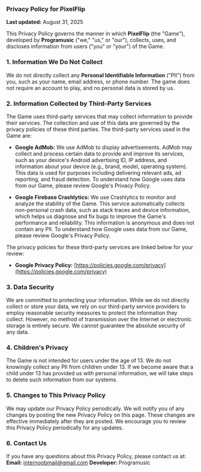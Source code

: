 ### Privacy Policy for PixelFlip

**Last updated:** August 31, 2025

This Privacy Policy governs the manner in which **PixelFlip** (the "Game"), developed by **Programusic** ("we," "us," or "our"), collects, uses, and discloses information from users ("you" or "your") of the Game.

### 1. Information We Do Not Collect

We do not directly collect any **Personal Identifiable Information** ("PII") from you, such as your name, email address, or phone number. The game does not require an account to play, and no personal data is stored by us.

### 2. Information Collected by Third-Party Services

The Game uses third-party services that may collect information to provide their services. The collection and use of this data are governed by the privacy policies of these third parties. The third-party services used in the Game are:

* **Google AdMob:** We use AdMob to display advertisements. AdMob may collect and process certain data to provide and improve its services, such as your device's Android advertising ID, IP address, and information about your device (e.g., brand, model, operating system). This data is used for purposes including delivering relevant ads, ad reporting, and fraud detection. To understand how Google uses data from our Game, please review Google's Privacy Policy.

* **Google Firebase Crashlytics:** We use Crashlytics to monitor and analyze the stability of the Game. This service automatically collects non-personal crash data, such as stack traces and device information, which helps us diagnose and fix bugs to improve the Game's performance and reliability. This information is anonymous and does not contain any PII. To understand how Google uses data from our Game, please review Google's Privacy Policy.

The privacy policies for these third-party services are linked below for your review:
* **Google Privacy Policy:** [https://policies.google.com/privacy](https://policies.google.com/privacy)

### 3. Data Security

We are committed to protecting your information. While we do not directly collect or store your data, we rely on our third-party service providers to employ reasonable security measures to protect the information they collect. However, no method of transmission over the Internet or electronic storage is entirely secure. We cannot guarantee the absolute security of any data.

### 4. Children's Privacy

The Game is not intended for users under the age of 13. We do not knowingly collect any PII from children under 13. If we become aware that a child under 13 has provided us with personal information, we will take steps to delete such information from our systems.

### 5. Changes to This Privacy Policy

We may update our Privacy Policy periodically. We will notify you of any changes by posting the new Privacy Policy on this page. These changes are effective immediately after they are posted. We encourage you to review this Privacy Policy periodically for any updates.

### 6. Contact Us

If you have any questions about this Privacy Policy, please contact us at:
**Email:** internoobmail@gmail.com
**Developer:** Programusic
